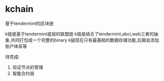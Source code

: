 # kchain
基于tendermint的区块链

k链是基于tendermint底层的联盟链
k链是结合了tendermint,abci,web三者的抽象,共同打包成一个完整的binary
k链现在只有最基础的数据存储功能,后期会添加账户体系等

待完成:
1. 验证节点的管理
2. 智能合约层

